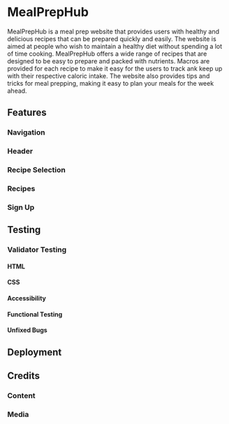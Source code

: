 # MealPrepHub
MealPrepHub is a meal prep website that provides users with healthy and delicious recipes that can be prepared quickly and easily. The website is aimed at people who wish to maintain a healthy diet without spending a lot of time cooking. MealPrepHub offers a wide range of recipes that are designed to be easy to prepare and packed with nutrients. Macros are provided for each recipe to make it easy for the users to track ank keep up with their respective caloric intake. The website also provides tips and tricks for meal prepping, making it easy to plan your meals for the week ahead.

## Features

### Navigation
### Header
### Recipe Selection
### Recipes
### Sign Up

## Testing

### Validator Testing

#### HTML
#### CSS
#### Accessibility
#### Functional Testing
#### Unfixed Bugs

## Deployment

## Credits

### Content
### Media 